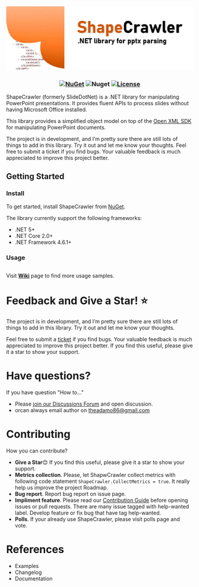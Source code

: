 
<h3 align="center">

![ShapeCrawler](./resources/readme.png)

</h3>

<h3 align="center">

[![NuGet](https://img.shields.io/nuget/v/ShapeCrawler?color=orange)](https://www.nuget.org/packages/ShapeCrawler) ![Nuget](https://img.shields.io/nuget/dt/ShapeCrawler?color=orange) [![License](https://img.shields.io/badge/license-MIT-orange.svg)](LICENSE) 

</h3>

ShapeCrawler (formerly SlideDotNet) is a .NET library for manipulating PowerPoint presentations. It provides fluent APIs to process slides without having Microsoft Office installed.

This library provides a simplified object model on top of the [Open XML SDK](https://github.com/OfficeDev/Open-XML-SDK) for manipulating PowerPoint documents.

The project is in development, and I’m pretty sure there are still lots of things to add in this library. Try it out and let me know your thoughts. Feel free to submit a ticket if you find bugs. Your valuable feedback is much appreciated to improve this project better.


## Getting Started
### Install

To get started, install ShapeCrawler from [NuGet](https://nuget.org/packages/ShapeCrawler).

The library currently support the following frameworks: 
- .NET 5+ 
- .NET Core 2.0+
- .NET Framework 4.6.1+

### Usage

```c#
```

Visit [**Wiki**](https://github.com/ShapeCrawler/ShapeCrawler/wiki#examples) page to find more usage samples.

# Feedback and Give a Star! :star:
The project is in development, and I’m pretty sure there are still lots of things to add in this library. Try it out and let me know your thoughts.

Feel free to submit a [ticket](https://github.com/ShapeCrawler/ShapeCrawler/issues) if you find bugs. Your valuable feedback is much appreciated to improve this project better. If you find this useful, please give it a star to show your support. 

# Have questions?
If you have question "How to..."
- Please [join our Discussions Forum](https://github.com/ShapeCrawler/ShapeCrawler/discussions) and open discussion.
- orcan always email author on theadamo86@gmail.com

# Contributing
How you can contribute?
- **Give a Star**😊 If you find this useful, please give it a star to show your support.
- **Metrics collection**. Please, let ShapwCrawler collect metrics with following code statement `ShapeCrawler.CollectMetrics = true`. It really help us improve the project Roadmap.
- **Bug report**. Report bug report on issue page.
- **Impliment feature**. Please read our [Contribution Guide](https://github.com/ShapeCrawler/ShapeCrawler/blob/master/CONTRIBUTING.md) before opening issues or pull requests. There are many issue tagged with help-wanted label. Develop feature or fix bug that have tag help-wanted.
- **Polls**. If your already use ShapeCrawler, please visit polls page and vote.

# References
- Examples
- Changelog
- Documentation